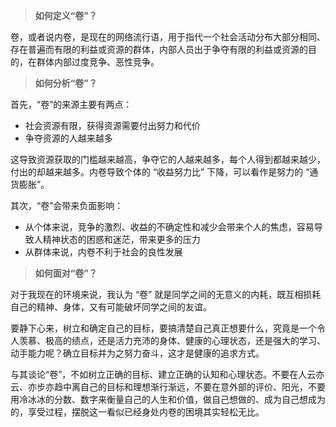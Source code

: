 > **如何定义“卷”？**

卷，或者说内卷，是现在的网络流行语，用于指代一个社会活动分布大部分相同、存在普遍而有限的利益或资源的群体，内部人员出于争夺有限的利益或资源的目的，在群体内部过度竞争、恶性竞争。

> **如何分析“卷”？**

首先，“卷”的来源主要有两点：

- 社会资源有限，获得资源需要付出努力和代价
- 争夺资源的人越来越多

这导致资源获取的门槛越来越高，争夺它的人越来越多，每个人得到都越来越少，付出的却越来越多。内卷导致个体的 “收益努力比” 下降，可以看作是努力的 “通货膨胀”。

其次，“卷”会带来负面影响：

- 从个体来说，竞争的激烈、收益的不确定性和减少会带来个人的焦虑，容易导致人精神状态的困惑和迷茫，带来更多的压力
- 从群体来说，内卷不利于社会的良性发展

> **如何面对“卷”？**

对于我现在的环境来说，我认为 “卷” 就是同学之间的无意义的内耗，既互相损耗自己的精神、身体，又有可能破坏同学之间的友谊。

要静下心来，树立和确定自己的目标，要搞清楚自己真正想要什么，究竟是一个令人羡慕、极高的绩点，还是活力充沛的身体、健康的心理状态，还是强大的学习、动手能力呢？确立目标并为之努力奋斗，这才是健康的追求方式。

与其谈论“卷”，不如树立正确的目标、建立正确的认知和心理状态。不要在人云亦云、亦步亦趋中离自己的目标和理想渐行渐远，不要在意外部的评价、阳光，不要用冷冰冰的分数、数字来衡量自己的人生和价值，做自己想做的、成为自己想成为的，享受过程，摆脱这一看似已经身处内卷的困境其实轻松无比。

